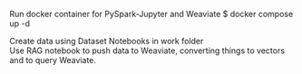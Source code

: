 Run docker container for PySpark-Jupyter and Weaviate
$ docker compose up -d

Create data using Dataset Notebooks in work folder<br>
Use RAG notebook to push data to Weaviate, converting things to vectors and to query Weaviate. 
